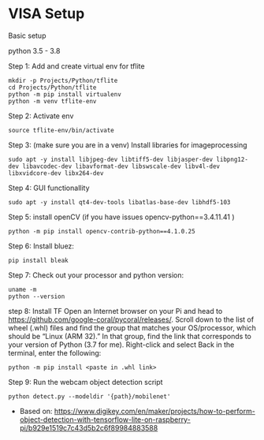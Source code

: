 # VISA Setup

Basic setup

python 3.5 - 3.8

Step 1: Add and create virtual env for tflite
```
mkdir -p Projects/Python/tflite
cd Projects/Python/tflite
python -m pip install virtualenv
python -m venv tflite-env
```

Step 2: Activate env
```
source tflite-env/bin/activate
```

Step 3: (make sure you are in a venv) Install libraries for imageprocessing
```
sudo apt -y install libjpeg-dev libtiff5-dev libjasper-dev libpng12-dev libavcodec-dev libavformat-dev libswscale-dev libv4l-dev libxvidcore-dev libx264-dev
```
Step 4: GUI functionallity
```
sudo apt -y install qt4-dev-tools libatlas-base-dev libhdf5-103 
```

Step 5: install openCV (if you have issues opencv-python==3.4.11.41 )
```
python -m pip install opencv-contrib-python==4.1.0.25
```

Step 6: Install bluez:
```
pip install bleak
```

Step 7: Check out your processor and python version:
```
uname -m
python --version
```

step 8: Install TF
Open an Internet browser on your Pi and head to https://github.com/google-coral/pycoral/releases/. Scroll down to the list of wheel (.whl) files and find the group that matches your OS/processor, which should be “Linux (ARM 32).” In that group, find the link that corresponds to your version of Python (3.7 for me). Right-click and select 
Back in the terminal, enter the following:
```
python -m pip install <paste in .whl link>
```

Step 9: Run the webcam object detection script
```
python detect.py --modeldir '{path}/mobilenet'
```

* Based on:
https://www.digikey.com/en/maker/projects/how-to-perform-object-detection-with-tensorflow-lite-on-raspberry-pi/b929e1519c7c43d5b2c6f89984883588

